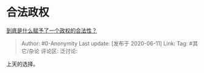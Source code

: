 # 合法政权
[到底是什么赋予了一个政权的合法性？](https://www.zhihu.com/question/21934918/answer/1277776070)

> Author: #0-Anonymity
> Last update: [发布于 2020-06-11]
> Link:
> Tag: #其它/杂论
> 评论区:
> 泛讨论:

上天的选择。
